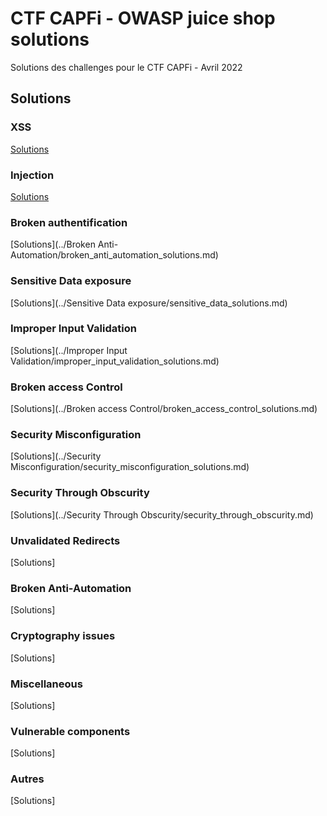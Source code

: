 # CTF CAPFi - OWASP juice shop solutions
Solutions des challenges pour le CTF CAPFi - Avril 2022

## Solutions

### XSS
[Solutions](../XSS/dom_xss.md)
### Injection
[Solutions](../Injection/login_admin.md)
### Broken authentification
[Solutions](../Broken Anti-Automation/broken_anti_automation_solutions.md)
### Sensitive Data exposure
[Solutions](../Sensitive Data exposure/sensitive_data_solutions.md)
### Improper Input Validation
[Solutions](../Improper Input Validation/improper_input_validation_solutions.md)
### Broken access Control
[Solutions](../Broken access Control/broken_access_control_solutions.md)
### Security Misconfiguration
[Solutions](../Security Misconfiguration/security_misconfiguration_solutions.md)
### Security Through Obscurity
[Solutions](../Security Through Obscurity/security_through_obscurity.md)
### Unvalidated Redirects
[Solutions]
### Broken Anti-Automation
[Solutions]
### Cryptography issues
[Solutions]
### Miscellaneous
[Solutions]
### Vulnerable components
[Solutions]
### Autres
[Solutions]
